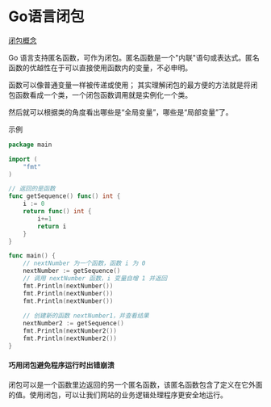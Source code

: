 # Go语言闭包
[闭包概念](http://www.ibm.com/developerworks/cn/linux/l-cn-closure/index.html)

Go 语言支持匿名函数，可作为闭包。匿名函数是一个"内联"语句或表达式。匿名函数的优越性在于可以直接使用函数内的变量，不必申明。

函数可以像普通变量一样被传递或使用；
其实理解闭包的最方便的方法就是将闭包函数看成一个类，一个闭包函数调用就是实例化一个类。

然后就可以根据类的角度看出哪些是“全局变量”，哪些是“局部变量”了。


示例

```go
package main

import (
	"fmt"
)

// 返回的是函数
func getSequence() func() int {
	i := 0
	return func() int {
		i+=1
		return i
	}
}

func main() {
	// nextNumber 为一个函数，函数 i 为 0
	nextNumber := getSequence()
	// 调用 nextNumber 函数，i 变量自增 1 并返回
	fmt.Println(nextNumber())
	fmt.Println(nextNumber())
	fmt.Println(nextNumber())
	
	// 创建新的函数 nextNumber1，并查看结果
	nextNumber2 := getSequence()
	fmt.Println(nextNumber2())
	fmt.Println(nextNumber2())
}
```
#### 巧用闭包避免程序运行时出错崩溃
闭包可以是一个函数里边返回的另一个匿名函数，该匿名函数包含了定义在它外面的值。使用闭包，可以让我们网站的业务逻辑处理程序更安全地运行。